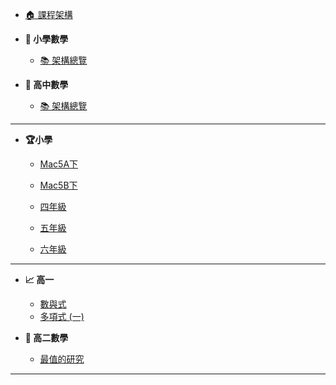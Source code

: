 - [🏠 課程架構](README.md)

- **📌 小學數學**

  - [📚 架構總覽](國小數學/README.md)

- **📌 高中數學**
  - [📚 架構總覽](高中數學/README.md)

---

- **🏆小學**

  - [Mac5A下](國小數學/Mac5A-.md)
  - [Mac5B下](國小數學/Mac5B-.md)

  - [四年級](國小數學/四年級數學.md)
  - [五年級](國小數學/五年級數學.md)
  - [六年級](國小數學/六年級數學.md)

---

- **📈 高一**

  - [數與式](高中數學/高一/數與式.md)
  - [多項式 (一)](高中數學/高一/多項式一.md)

- **📐 高二數學**

  - [最值的研究](高中數學/高二/最值的研究.md)

---

<!-- - **📌 國中數學**

  - [📚 架構總覽](國中數學/README.md) -->

